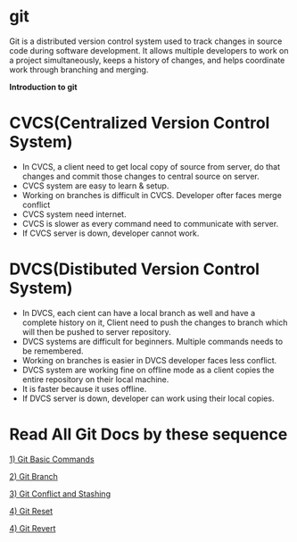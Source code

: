 # git
Git is a distributed version control system used to track changes in source code during software development. It allows multiple developers to work on a project simultaneously, keeps a history of changes, and helps coordinate work through branching and merging.

**Introduction to git**

# CVCS(Centralized Version Control System)
- In CVCS, a client need to get local copy of source from server, do that changes and commit those changes to central source on server.
- CVCS system are easy to learn & setup.
- Working on branches is difficult in CVCS. Developer ofter faces merge conflict
- CVCS system need internet.
- CVCS is slower as every command need to communicate with server.
- If CVCS server is down, developer cannot work.

# DVCS(Distibuted Version Control System)
- In DVCS, each cient can have a local branch as well and have a complete history on it, Client need to push the changes to branch which will then be pushed to server repository.
- DVCS systems are difficult for beginners. Multiple commands needs to be remembered.
- Working on branches is easier in DVCS developer faces less conflict.
- DVCS system are working fine on offline mode as a client copies the entire repository on their local machine.
- It is faster because it uses offline.
- If DVCS server is down, developer can work using their local copies.

# Read All Git Docs by these sequence
[1) Git Basic Commands](https://github.com/herrry107/git/tree/main/git-basic-commands)

[2) Git Branch](https://github.com/herrry107/git/tree/main/branch)

[3) Git Conflict and Stashing](https://github.com/herrry107/git/tree/main/conflict-stashing)

[4) Git Reset](https://github.com/herrry107/git/tree/main/reset)

[4) Git Revert](https://github.com/herrry107/git/tree/main/revert)